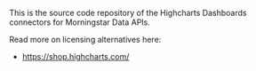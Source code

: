 This is the source code repository of the Highcharts Dashboards connectors for Morningstar Data APIs.

Read more on licensing alternatives here:
- https://shop.highcharts.com/
